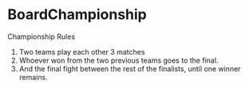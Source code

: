 # BoardChampionship

Championship Rules
1. Two teams play each other 3 matches
2. Whoever won from the two previous teams goes to the final.
3. And the final fight between the rest of the finalists, until one winner remains.

